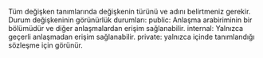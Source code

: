 Tüm değişken tanımlarında değişkenin türünü ve adını belirtmeniz gerekir.
Durum değişkeninin görünürlük durumları: 
public: Anlaşma arabiriminin bir bölümüdür ve diğer anlaşmalardan erişim sağlanabilir. 
internal: Yalnızca geçerli anlaşmadan erişim sağlanabilir. 
private: yalnızca içinde tanımlandığı sözleşme için görünür.